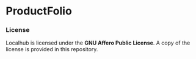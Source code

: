 # ProductFolio

### License

Localhub is licensed under the **GNU Affero Public License**. A copy of the license is provided in this repository.
